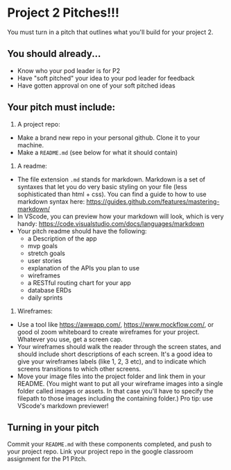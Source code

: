 # Project 2 Pitches!!!
You must turn in a pitch that outlines what you'll build for your project 2. 

## You should already...
- Know who your pod leader is for P2
- Have "soft pitched" your idea to your pod leader for feedback
- Have gotten approval on one of your soft pitched ideas

## Your pitch must include:
1. A project repo:
  - Make a brand new repo in your personal github. Clone it to your machine.
  - Make a `README.md` (see below for what it should contain)
1. A readme:
  - The file extension `.md` stands for markdown. Markdown is a set of syntaxes that let you do very basic styling on your file (less sophisticated than html + css). You can find a guide to how to use markdown syntax here: https://guides.github.com/features/mastering-markdown/
  - In VScode, you can preview how your markdown will look, which is very handy: https://code.visualstudio.com/docs/languages/markdown
  - Your pitch readme should have the following:
    - a Description of the app
    - mvp goals
    - stretch goals
    - user stories 
    - explanation of the APIs you plan to use 
    - wireframes
    - a RESTful routing chart for your app
    - database ERDs
    - daily sprints
1. Wireframes:
  - Use a tool like https://awwapp.com/, https://www.mockflow.com/, or good ol zoom whiteboard to create wireframes for your project. Whatever you use, get a screen cap.
  - Your wireframes should walk the reader through the screen states, and should include short descriptions of each screen. It's a good idea to give your wireframes labels (like 1, 2, 3 etc), and to indicate which screens transitions to which other screens.
  - Move your image files into the project folder and link them in your README. (You might want to put all your wireframe images into a single folder called images or assets. In that case you'll have to specify the filepath to those images including the containing folder.) Pro tip: use VScode's markdown previewer!


## Turning in your pitch
Commit your `README.md` with these components completed, and push to your project repo. Link your project repo in the google classroom assignment for the P1 Pitch.